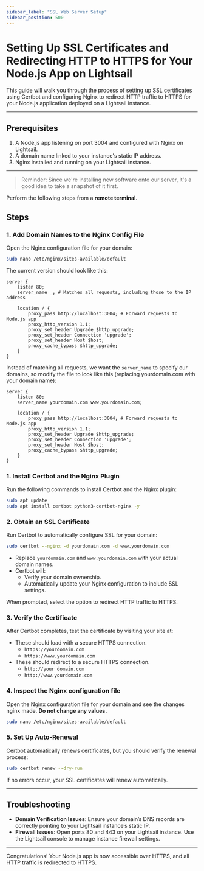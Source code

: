 ```yaml
---
sidebar_label: "SSL Web Server Setup"
sidebar_position: 500
---
```


# Setting Up SSL Certificates and Redirecting HTTP to HTTPS for Your Node.js App on Lightsail

This guide will walk you through the process of setting up SSL certificates using Certbot and configuring Nginx to redirect HTTP traffic to HTTPS for your Node.js application deployed on a Lightsail instance.

---

## Prerequisites

1. A Node.js app listening on port 3004 and configured with Nginx on Lightsail.
2. A domain name linked to your instance's static IP address.
3. Nginx installed and running on your Lightsail instance.

---

> Reminder: Since we're installing new software onto our server, it's a good idea to take a snapshot of it first.

Perform the following steps from a **remote terminal**.

## Steps

### 1. Add Domain Names to the Nginx Config File

Open the Nginx configuration file for your domain:

```bash
sudo nano /etc/nginx/sites-available/default
```

The current version should look like this:

```nginx
server {
    listen 80;
    server_name _; # Matches all requests, including those to the IP address

    location / {
        proxy_pass http://localhost:3004; # Forward requests to Node.js app
        proxy_http_version 1.1;
        proxy_set_header Upgrade $http_upgrade;
        proxy_set_header Connection 'upgrade';
        proxy_set_header Host $host;
        proxy_cache_bypass $http_upgrade;
    }
}
```

Instead of matching all requests, we want the `server_name` to specify our domains, so modify the file to look like this (replacing yourdomain.com with your domain name):

```nginx
server {
    listen 80;
    server_name yourdomain.com www.yourdomain.com;

    location / {
        proxy_pass http://localhost:3004; # Forward requests to Node.js app
        proxy_http_version 1.1;
        proxy_set_header Upgrade $http_upgrade;
        proxy_set_header Connection 'upgrade';
        proxy_set_header Host $host;
        proxy_cache_bypass $http_upgrade;
    }
}
```

### 1. Install Certbot and the Nginx Plugin

Run the following commands to install Certbot and the Nginx plugin:

```bash
sudo apt update
sudo apt install certbot python3-certbot-nginx -y
```

### 2. Obtain an SSL Certificate

Run Certbot to automatically configure SSL for your domain:

```bash
sudo certbot --nginx -d yourdomain.com -d www.yourdomain.com
```

- Replace `yourdomain.com` and `www.yourdomain.com` with your actual domain names.
- Certbot will:
  - Verify your domain ownership.
  - Automatically update your Nginx configuration to include SSL settings.

When prompted, select the option to redirect HTTP traffic to HTTPS.

### 3. Verify the Certificate

After Certbot completes, test the certificate by visiting your site at:

- These should load with a secure HTTPS connection.
  - `https://yourdomain.com`
  - `https://www.yourdomain.com`
- These should redirect to a secure HTTPS connection.
  - `http://your domain.com`
  - `http://www.yourdomain.com`

### 4. Inspect the Nginx configuration file

Open the Nginx configuration file for your domain and see the changes nginx made. **Do not change any values.**

```bash
sudo nano /etc/nginx/sites-available/default
```

### 5. Set Up Auto-Renewal

Certbot automatically renews certificates, but you should verify the renewal process:

```bash
sudo certbot renew --dry-run
```

If no errors occur, your SSL certificates will renew automatically.

---

## Troubleshooting

- **Domain Verification Issues**: Ensure your domain’s DNS records are correctly pointing to your Lightsail instance’s static IP.
- **Firewall Issues**: Open ports 80 and 443 on your Lightsail instance. Use the Lightsail console to manage instance firewall settings.

---

Congratulations! Your Node.js app is now accessible over HTTPS, and all HTTP traffic is redirected to HTTPS.
